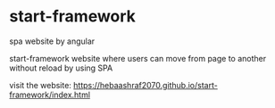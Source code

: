 # start-framework
spa website by angular


start-framework website where users can move from page to another without reload by using SPA

visit the website: https://hebaashraf2070.github.io/start-framework/index.html

